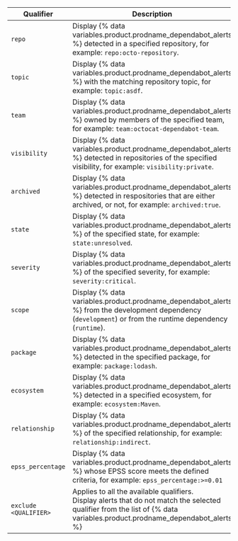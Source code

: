 
| Qualifier | Description |
| -------- | -------- |
|`repo`|Display {% data variables.product.prodname_dependabot_alerts %} detected in a specified repository, for example: `repo:octo-repository`.|
|`topic`|Display {% data variables.product.prodname_dependabot_alerts %} with the matching repository topic, for example: `topic:asdf`.|
|`team`|Display {% data variables.product.prodname_dependabot_alerts %} owned by members of the specified team, for example: `team:octocat-dependabot-team`.|
|`visibility`|Display {% data variables.product.prodname_dependabot_alerts %} detected in repositories of the specified visibility, for example: `visibility:private`.|
|`archived`|Display {% data variables.product.prodname_dependabot_alerts %} detected in respositories that are either archived, or not, for example: `archived:true`.|
|`state`|Display {% data variables.product.prodname_dependabot_alerts %} of the specified state, for example: `state:unresolved`.|
|`severity`|Display {% data variables.product.prodname_dependabot_alerts %} of the specified severity, for example: `severity:critical`.|
|`scope`|Display {% data variables.product.prodname_dependabot_alerts %} from the development dependency (`development`) or from the runtime dependency (`runtime`).|
|`package`|Display {% data variables.product.prodname_dependabot_alerts %} detected in the specified package, for example: `package:lodash`.|
|`ecosystem`|Display {% data variables.product.prodname_dependabot_alerts %} detected in a specified ecosystem, for example: `ecosystem:Maven`.|
|`relationship`|Display {% data variables.product.prodname_dependabot_alerts %} of the specified relationship, for example: `relationship:indirect`.|
|`epss_percentage`|Display {% data variables.product.prodname_dependabot_alerts %} whose EPSS score meets the defined criteria, for example: `epss_percentage:>=0.01`|
|`exclude <QUALIFIER>`|Applies to all the available qualifiers.</br>Display alerts that do not match the selected qualifier from the list of {% data variables.product.prodname_dependabot_alerts %}|
